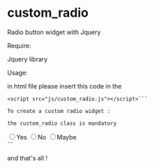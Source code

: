 # custom_radio
Radio button widget with Jquery

Require:

Jquery library


Usage:

in html file please insert this code in the <head>
```<link rel="stylesheet" href="css/custom_radio.css" />
<script src="js/custom_radio.js"></script>```

To create a custom radio widget :

the custom_radio class is mandatory
```
<div class="custom_radio">
	<input type="radio" name="choice" value="yes" /><label>Yes</label>
	<input type="radio" name="choice" value="no" /><label>No</label>
	<input type="radio" name="choice" value="maybe" /><label>Maybe</label>
</div>```

and that's all !

